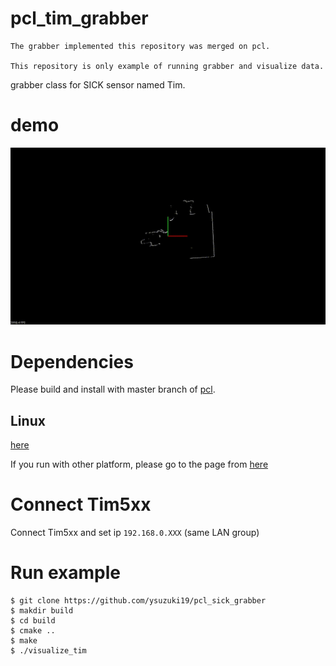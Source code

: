 # pcl_tim_grabber

```
The grabber implemented this repository was merged on pcl.

This repository is only example of running grabber and visualize data.
```

grabber class for SICK sensor named Tim.

# demo

![tim_grabber_demo](/tim_grabber_demo.gif)

# Dependencies

Please build and install with master branch of [pcl](https://github.com/PointCloudLibrary/pcl).

## Linux

[here](https://pcl.readthedocs.io/projects/tutorials/en/latest/compiling_pcl_posix.html#experimental)

If you run with other platform, please go to the page from [here](https://github.com/PointCloudLibrary/pcl#compiling)

# Connect Tim5xx

Connect Tim5xx and set ip `192.168.0.XXX` (same LAN group)

# Run example

```
$ git clone https://github.com/ysuzuki19/pcl_sick_grabber
$ makdir build
$ cd build
$ cmake ..
$ make
$ ./visualize_tim
```
